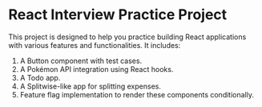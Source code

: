 # React Interview Practice Project

This project is designed to help you practice building React applications with various features and functionalities. It includes:

1. A Button component with test cases.
2. A Pokémon API integration using React hooks.
3. A Todo app.
4. A Splitwise-like app for splitting expenses.
5. Feature flag implementation to render these components conditionally.

